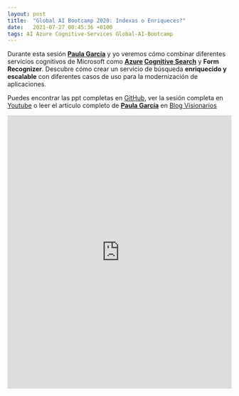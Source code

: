 ```yaml
---
layout: post
title:  "Global AI Bootcamp 2020: Indexas o Enriqueces?"
date:   2021-07-27 00:45:36 +0100
tags: AI Azure Cognitive-Services Global-AI-Bootcamp 
---
```


Durante esta sesión __[Paula García](https://www.linkedin.com/in/paulagarciaesteban/)__ y yo veremos cómo combinar diferentes servicios cognitivos de Microsoft como __[Azure](/tag/Azure) [Cognitive Search](/tag/Cognitive-Services)__ y __Form Recognizer__. Descubre cómo crear un servicio de búsqueda __enriquecido y escalable__ con diferentes casos de uso para la modernización de aplicaciones.


Puedes encontrar las ppt completas en [GitHub](https://github.com/GlobalAISpain/GlobalAIBootcamp2020/blob/main/PPT/19%20indexas%20o%20enriqueces.pptx), ver la sesión completa en [Youtube](https://www.youtube.com/watch?v=q6wWGsHknxI&ab_channel=GlobalAISpain) o leer el artículo completo de __[Paula García](https://www.linkedin.com/in/paulagarciaesteban/)__ en [Blog Visionarios](https://blogvisionarios.com/impulsa-tu-negocio/potencia-cloud-data-ia/servicios-cognitivos-ux/)

<iframe width="100%" height="615" src="https://www.youtube.com/embed/q6wWGsHknxI" title="YouTube video player" frameborder="0" allow="accelerometer; autoplay; clipboard-write; encrypted-media; gyroscope; picture-in-picture" allowfullscreen></iframe>

